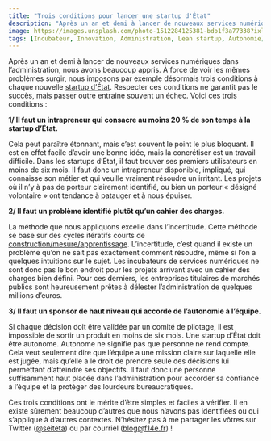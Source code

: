 ```yaml
---
title: "Trois conditions pour lancer une startup d'État"
description: "Après un an et demi à lancer de nouveaux services numériques dans l’administration, nous avons beaucoup appris. À force de voir les mêmes problèmes surgir, nous imposons par exemple désormais trois conditions à chaque nouvelle startup d’État."
image: https://images.unsplash.com/photo-1512284125381-bdb1f3a77338?ixlib=rb-1.2.1&ixid=eyJhcHBfaWQiOjEyMDd9&auto=format&fit=crop&w=1200&q=80
tags: [Incubateur, Innovation, Administration, Lean startup, Autonomie]
---
```


Après un an et demi à lancer de nouveaux services numériques dans l’administration, nous avons beaucoup appris. À force de voir les mêmes problèmes surgir, nous imposons par exemple désormais trois conditions à chaque nouvelle [startup d’État](https://beta.gouv.fr/incubateurs/). Respecter ces conditions ne garantit pas le succès, mais passer outre entraine souvent un échec. Voici ces trois conditions :

**1/ Il faut un intrapreneur qui consacre au moins 20 % de son temps à la startup d’État.**

Cela peut paraître étonnant, mais c’est souvent le point le plus bloquant. Il est en effet facile d’avoir une bonne idée, mais la concrétiser est un travail difficile. Dans les startups d’État, il faut trouver ses premiers utilisateurs en moins de six mois. Il faut donc un intrapreneur disponible, impliqué, qui connaisse son métier et qui veuille vraiment résoudre un irritant. Les projets où il n’y à pas de porteur clairement identifié, ou bien un porteur « désigné volontaire » ont tendance à patauger et à nous épuiser.


**2/ Il faut un problème identifié plutôt qu’un cahier des charges.**

La méthode que nous appliquons excelle dans l’incertitude. Cette méthode se base sur des cycles itératifs courts de [construction/mesure/apprentissage](https://en.wikipedia.org/wiki/Lean_startup). L’incertitude, c’est quand il existe un problème qu’on ne sait pas exactement comment résoudre, même si l’on a quelques intuitions sur le sujet. Les incubateurs de services numériques ne sont donc pas le bon endroit pour les projets arrivant avec un cahier des charges bien défini. Pour ces derniers, les entreprises titulaires de marchés publics sont heureusement prêtes à délester l’administration de quelques millions d’euros.


**3/ Il faut un sponsor de haut niveau qui accorde de l’autonomie à l’équipe.**

Si chaque décision doit être validée par un comité de pilotage, il est impossible de sortir un produit en moins de six mois. Une startup d’État doit être autonome. Autonome ne signifie pas que personne ne rend compte. Cela veut seulement dire que l’équipe a une mission claire sur laquelle elle est jugée, mais qu’elle a le droit de prendre seule des décisions lui permettant d’atteindre ses objectifs. Il faut donc une personne suffisamment haut placée dans l’administration pour accorder sa confiance à l’équipe et la protéger des lourdeurs bureaucratiques.


Ces trois conditions ont le mérite d’être simples et faciles à vérifier. Il en existe sûrement beaucoup d’autres que nous n’avons pas identifiées ou qui s’applique à d’autres contextes. N’hésitez pas à me partager les vôtres sur Twitter ([@seiteta](https://twitter.com/seiteta)) ou par courriel ([blog@f14e.fr](mailto:blog@f14e.fr)) !
